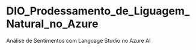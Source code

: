 # DIO_Prodessamento_de_Liguagem_Natural_no_Azure
 Análise de Sentimentos com Language Studio no Azure AI
